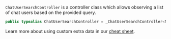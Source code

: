 
`ChatUserSearchController` is a controller class which allows observing a list of chat users based on the provided query.

``` swift
public typealias ChatUserSearchController = _ChatUserSearchController<NoExtraData>
```

> 

Learn more about using custom extra data in our [cheat sheet](https://github.com/GetStream/stream-chat-swift/wiki/Cheat-Sheet#working-with-extra-data).
